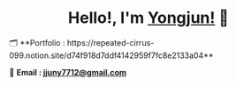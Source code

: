 
<div align=center>

# Hello!, I'm [Yongjun!](https://jjuny0310.github.io) 👋

  <div align=left>
  🗂 **Portfolio : https://repeated-cirrus-099.notion.site/d74f918d7ddf4142959f7fc8e2133a04**
    
  📧 **Email : jjuny7712@gmail.com**
  </div>

</div>
